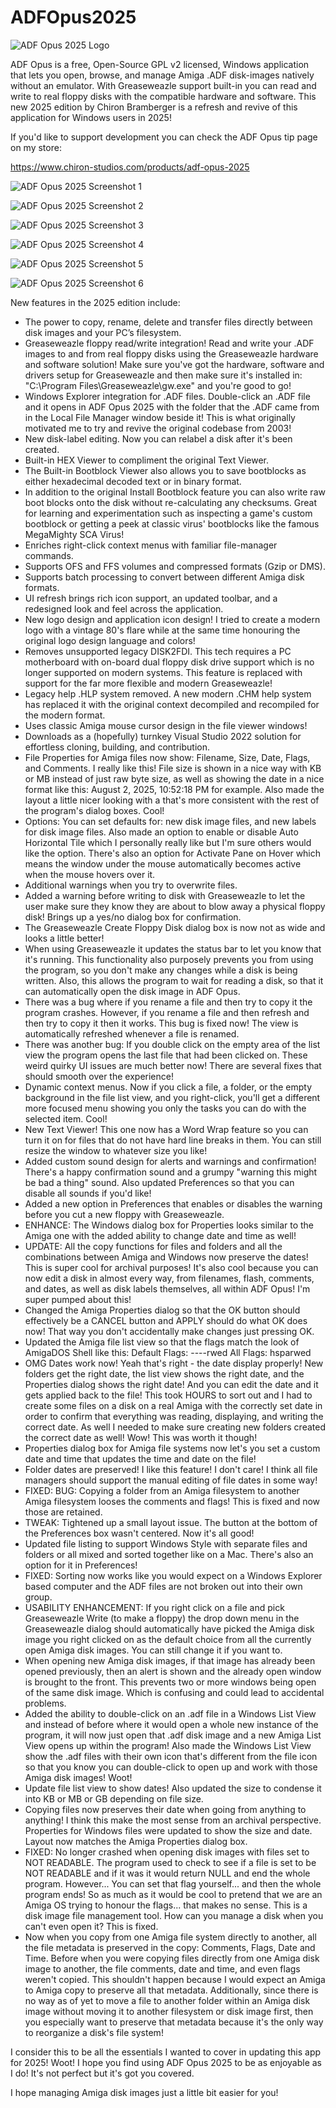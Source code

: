 # ADFOpus2025

![ADF Opus 2025 Logo](https://raw.githubusercontent.com/chironb/ADFOpus2025/refs/heads/main/ADF_Opus_2025_Logo.png?raw=true)

ADF Opus is a free, Open-Source GPL v2 licensed, Windows application that lets you open, browse, and manage Amiga .ADF disk-images natively without an emulator. With Greaseweazle support built-in you can read and write to real floppy disks with the compatible hardware and software. This new 2025 edition by Chiron Bramberger is a refresh and revive of this application for Windows users in 2025!

If you'd like to support development you can check the ADF Opus tip page on my store:

https://www.chiron-studios.com/products/adf-opus-2025

![ADF Opus 2025 Screenshot 1](https://raw.githubusercontent.com/chironb/ADFOpus2025/refs/heads/main/readme.png?raw=true)

![ADF Opus 2025 Screenshot 2](https://raw.githubusercontent.com/chironb/ADFOpus2025/refs/heads/main/readme2.png?raw=true)

![ADF Opus 2025 Screenshot 3](https://raw.githubusercontent.com/chironb/ADFOpus2025/refs/heads/main/readme3.png?raw=true)

![ADF Opus 2025 Screenshot 4](https://raw.githubusercontent.com/chironb/ADFOpus2025/refs/heads/main/readme4.png?raw=true)

![ADF Opus 2025 Screenshot 5](https://raw.githubusercontent.com/chironb/ADFOpus2025/refs/heads/main/readme5.png?raw=true)

![ADF Opus 2025 Screenshot 6](https://raw.githubusercontent.com/chironb/ADFOpus2025/refs/heads/main/readme6.png?raw=true)

New features in the 2025 edition include: 
- The power to copy, rename, delete and transfer files directly between disk images and your PC’s filesystem.
- Greaseweazle floppy read/write integration! Read and write your .ADF images to and from real floppy disks using the Greaseweazle hardware and software solution! Make sure you've got the hardware, software and drivers setup for Greaseweazle and then make sure it's installed in: "C:\Program Files\Greaseweazle\gw.exe" and you're good to go!
- Windows Explorer integration for .ADF files. Double-click an .ADF file and it opens in ADF Opus 2025 with the folder that the .ADF came from in the Local File Manager window beside it! This is what originally motivated me to try and revive the original codebase from 2003!
- New disk-label editing. Now you can relabel a disk after it's been created.
- Built-in HEX Viewer to compliment the original Text Viewer.
- The Built-in Bootblock Viewer also allows you to save bootblocks as either hexadecimal decoded text or in binary format.
- In addition to the original Install Bootblock feature you can also write raw boot blocks onto the disk without re-calculating any checksums. Great for learning and experimentation such as inspecting a game's custom bootblock or getting a peek at classic virus' bootblocks like the famous MegaMighty SCA Virus!
- Enriches right-click context menus with familiar file-manager commands.
- Supports OFS and FFS volumes and compressed formats (Gzip or DMS).
- Supports batch processing to convert between different Amiga disk formats. 
- UI refresh brings rich icon support, an updated toolbar, and a redesigned look and feel across the application.
- New logo design and application icon design! I tried to create a modern logo with a vintage 80's flare while at the same time honouring the original logo design language and colors!
- Removes unsupported legacy DISK2FDI. This tech requires a PC motherboard with on-board dual floppy disk drive support which is no longer supported on modern systems. This feature is replaced with support for the far more flexible and modern Greaseweazle!
- Legacy help .HLP system removed. A new modern .CHM help system has replaced it with the original context decompiled and recompiled for the modern format.
- Uses classic Amiga mouse cursor design in the file viewer windows!  
- Downloads as a (hopefully) turnkey Visual Studio 2022 solution for effortless cloning, building, and contribution.
- File Properties for Amiga files now show: Filename, Size, Date, Flags, and Comments. I really like this! File size is shown in a nice way with KB or MB instead of just raw byte size, as well as showing the date in a nice format like this: August 2, 2025, 10:52:18 PM for example. Also made the layout a little nicer looking with a that's more consistent with the rest of the program's dialog boxes. Cool!
- Options: You can set defaults for: new disk image files, and new labels for disk image files. Also made an option to enable or disable Auto Horizontal Tile which I personally really like but I'm sure others would like the option. There's also an option for Activate Pane on Hover which means the window under the mouse automatically becomes active when the mouse hovers over it. 
- Additional warnings when you try to overwrite files.
- Added a warning before writing to disk with Greaseweazle to let the user make sure they know they are about to blow away a physical floppy disk! Brings up a yes/no dialog box for confirmation.
- The Greaseweazle Create Floppy Disk dialog box is now not as wide and looks a little better!
- When using Greaseweazle it updates the status bar to let you know that it's running. This functionality also purposely prevents you from using the program, so you don't make any changes while a disk is being written. Also, this allows the program to wait for reading a disk, so that it can automatically open the disk image in ADF Opus. 
- There was a bug where if you rename a file and then try to copy it the program crashes. However, if you rename a file and then refresh and then try to copy it then it works. This bug is fixed now! The view is automatically refreshed whenever a file is renamed.
- There was another bug: If you double click on the empty area of the list view the program opens the last file that had been clicked on. These weird quirky UI issues are much better now! There are several fixes that should smooth over the experience!
- Dynamic context menus. Now if you click a file, a folder, or the empty background in the file list view, and you right-click, you'll get a different more focused menu showing you only the tasks you can do with the selected item. Cool!
- New Text Viewer! This one now has a Word Wrap feature so you can turn it on for files that do not have hard line breaks in them. You can still resize the window to whatever size you like!
- Added custom sound design for alerts and warnings and confirmation! There's a happy confirmation sound and a grumpy "warning this might be bad a thing" sound. Also updated Preferences so that you can disable all sounds if you'd like!
- Added a new option in Preferences that enables or disables the warning before you cut a new floppy with Greaseweazle.
- ENHANCE: The Windows dialog box for Properties looks similar to the Amiga one with the added ability to change date and time as well!
- UPDATE: All the copy functions for files and folders and all the combinations between Amiga and Windows now preserve the dates! This is super cool for archival purposes! It's also cool because you can now edit a disk in almost every way, from filenames, flash, comments, and dates, as well as disk labels themselves, all within ADF Opus! I'm super pumped about this!
- Changed the Amiga Properties dialog so that the OK button should effectively be a CANCEL button and APPLY should do what OK does now! That way you don't accidentally make changes just pressing OK.
- Updated the Amiga file list view so that the flags match the look of AmigaDOS Shell like this: Default Flags: ----rwed All Flags: hsparwed
- OMG Dates work now! Yeah that's right - the date display properly! New folders get the right date, the list view shows the right date, and the Properties dialog shows the right date! And you can edit the date and it gets applied back to the file! This took HOURS to sort out and I had to create some files on a disk on a real Amiga with the correctly set date in order to confirm that everything was reading, displaying, and writing the correct date. As well I needed to make sure creating new folders created the correct date as well! Wow! This was worth it though!
- Properties dialog box for Amiga file systems now let's you set a custom date and time that updates the time and date on the file!
- Folder dates are preserved! I like this feature! I don't care! I think all file managers should support the manual editing of file dates in some way!
- FIXED: BUG: Copying a folder from an Amiga filesystem to another Amiga filesystem looses the comments and flags! This is fixed and now those are retained.
- TWEAK: Tightened up a small layout issue. The button at the bottom of the Preferences box wasn't centered. Now it's all good!
- Updated file listing to support Windows Style with separate files and folders or all mixed and sorted together like on a Mac. There's also an option for it in Preferences!
- FIXED: Sorting now works like you would expect on a Windows Explorer based computer and the ADF files are not broken out into their own group.
- USABILITY ENHANCEMENT: If you right click on a file and pick Greaseweazle Write (to make a floppy) the drop down menu in the Greaseweazle dialog should automatically have picked the Amiga disk image you right clicked on as the default choice from all the currently open Amiga disk images. You can still change it if you want to.
- When opening new Amiga disk images, if that image has already been opened previously, then an alert is shown and the already open window is brought to the front. This prevents two or more windows being open of the same disk image. Which is confusing and could lead to accidental problems.
- Added the ability to double-click on an .adf file in a Windows List View and instead of before where it would open a whole new instance of the program, it will now just open that .adf disk image and a new Amiga List View opens up within the program! Also made the Windows List View show the .adf files with their own icon that's different from the file icon so that you know you can double-click to open up and work with those Amiga disk images! Woot!
- Update file list view to show dates! Also updated the size to condense it into KB or MB or GB depending on file size.
- Copying files now preserves their date when going from anything to anything! I think this make the most sense from an archival perspective. Properties for Windows files were updated to show the size and date. Layout now matches the Amiga Properties dialog box.
- FIXED: No longer crashed when opening disk images with files set to NOT READABLE. The program used to check to see if a file is set to be NOT READABLE and if it was it would return NULL and end the whole program. However... You can set that flag yourself... and then the whole program ends! So as much as it would be cool to pretend that we are an Amiga OS trying to honour the flags... that makes no sense. This is a disk image file management tool. How can you manage a disk when you can't even open it? This is fixed.
- Now when you copy from one Amiga file system directly to another, all the file metadata is preserved in the copy: Comments, Flags, Date and Time. Before when you were copying files directly from one Amiga disk image to another, the file comments, date and time, and even flags weren't copied. This shouldn't happen because I would expect an Amiga to Amiga copy to preserve all that metadata. Additionally, since there is no way as of yet to move a file to another folder within an Amiga disk image without moving it to another filesystem or disk image first, then you especially want to preserve that metadata because it's the only way to reorganize a disk's file system!

I consider this to be all the essentials I wanted to cover in updating this app for 2025! Woot! I hope you find using ADF Opus 2025 to be as enjoyable as I do! It's not perfect but it's got you covered.

I hope managing Amiga disk images just a little bit easier for you!
